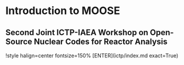 # Introduction to MOOSE

## Second Joint ICTP-IAEA Workshop on Open-Source Nuclear Codes for Reactor Analysis

!style halign=center fontsize=150%
[ENTER](ictp/index.md exact=True)
